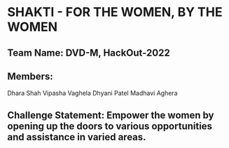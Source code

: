 # SHAKTI - FOR THE WOMEN, BY THE WOMEN
## Team Name: DVD-M, HackOut-2022

## Members: 
Dhara Shah
Vipasha Vaghela 
Dhyani Patel
Madhavi Aghera

## Challenge Statement: Empower the women by opening up the doors to various opportunities and assistance in varied areas.
